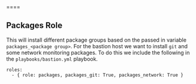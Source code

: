 ====
## Packages Role

This will install different package groups based on the passed in variable `packages_<package group>`. For the bastion host
we want to install `git` and some network monitoring packages. To do this we include the following in the `playbooks/bastion.yml` playbook.

```
roles:
  - { role: packages, packages_git: True, packages_network: True }
```


